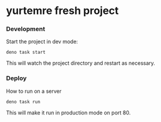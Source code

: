 # yurtemre fresh project

### Development

Start the project in dev mode:

```
deno task start
```

This will watch the project directory and restart as necessary.

### Deploy

How to run on a server

```
deno task run
```

This will make it run in production mode on port 80.
